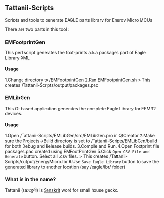 ## Tattanii-Scripts

Scripts and tools to generate EAGLE parts library for Energy Micro MCUs

There are two parts in this tool :

### EMFootprintGen

This perl script generates the foot-prints a.k.a packages part of Eagle Library XML

#### Usage

1.Change directory to /EMFootprintGen
2.Run EMFootprintGen.sh
    > This creates /Tattanii-Scripts/output/packages.pac

### EMLibGen

This Qt based application generates the complete Eagle Library for EFM32 devices.

#### Usage

1.Open /Tattanii-Scripts/EMLibGen/src/EMLibGen.pro in QtCreator
2.Make sure the Projects->Build directory is set to /Tattanii-Scripts/EMLibGen/build for both Debug and Release builds.
3.Compile and Run.
4.Open Footprint file packages.pac created using EMFootPrintGen
5.Click `Open CSV File and Generate` button. Select all .csv files.
    > This creates /Tattanii-Scripts/output/EnergyMicro.lbr
6.Use `Save Eagle Library` button to save the generated library to another location (say /eagle/lbr/ folder)

### What is in the name?

Tattanii (sa:टट्टनी) is [Sanskrit](http://en.wikipedia.org/wiki/Sanskrit) word for small house gecko.



